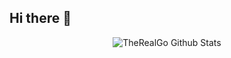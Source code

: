 ## Hi there 👋

<p align="center">
  <img src="https://github-readme-stats.vercel.app/api?username=TheRealGo&show_icons=true" alt="TheRealGo Github Stats"></img>
</p>

<!--
**TheRealGo/TheRealGo** is a ✨ _special_ ✨ repository because its `README.md` (this file) appears on your GitHub profile.

Here are some ideas to get you started:

- 🔭 I’m currently working on ...
- 🌱 I’m currently learning ...
- 👯 I’m looking to collaborate on ...
- 🤔 I’m looking for help with ...
- 💬 Ask me about ...
- 📫 How to reach me: ...
- 😄 Pronouns: ...
- ⚡ Fun fact: ...
-->
